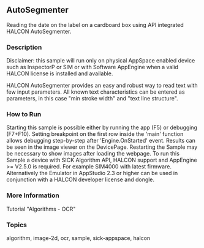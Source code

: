 ## AutoSegmenter

Reading the date on the label on a cardboard box using API integrated
HALCON AutoSegmenter.

### Description

Disclaimer: this sample will run only on physical AppSpace enabled device such as
InspectorP or SIM or with Software AppEngine when a valid HALCON license is
installed and available.

HALCON AutoSegmenter provides an easy and robust way to read text with few input
parameters. All known text characteristics can be entered as parameters,
in this case "min stroke width" and "text line structure".

### How to Run

Starting this sample is possible either by running the app (F5) or
debugging (F7+F10). Setting breakpoint on the first row inside the 'main'
function allows debugging step-by-step after 'Engine.OnStarted' event.
Results can be seen in the image viewer on the DevicePage.
Restarting the Sample may be necessary to show images after loading the webpage.
To run this Sample a device with SICK Algorithm API, HALCON support and
AppEngine >= V2.5.0 is required. For example SIM4000 with latest firmware.
Alternatively the Emulator in AppStudio 2.3 or higher can be used in conjunction
with a HALCON developer license and dongle.

### More Information

Tutorial "Algorithms - OCR"

### Topics

algorithm, image-2d, ocr, sample, sick-appspace, halcon